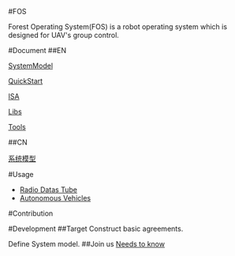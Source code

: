 #FOS

Forest Operating System(FOS)
is a robot operating system which is designed for UAV's group control.


#Document
##EN

[SystemModel](Document/EN/SystemModel.md)

[QuickStart](Document/EN/QuickStart.md)

[ISA](Document/EN/ISA.md)

[Libs](Document/EN/Libs.md)

[Tools](Document/EN/Tools.md)

##CN

[系统模型](Document/CN/SystemModel.md)

#Usage

- [Radio Datas Tube]()
- [Autonomous Vehicles]()

#Contribution

#Development
##Target
Construct basic agreements.

Define System model.
##Join us
[Needs to know](needsToKnow.md)